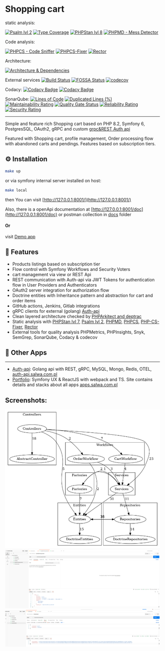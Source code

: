 # Shopping cart

static analysis:

[![Psalm lvl 2](https://github.com/RafalSalwa/interview-client-php/actions/workflows/psalm.yml/badge.svg)](https://github.com/RafalSalwa/interview-client-php/actions/workflows/psalm.yml)
[![Type Coverage](https://shepherd.dev/github/rafalsalwa/shop/coverage.svg)](https://shepherd.dev/github/rafalsalwa/shop)
[![PHPStan lvl 8](https://github.com/RafalSalwa/interview-client-php/actions/workflows/phpstan.yml/badge.svg)](https://github.com/RafalSalwa/interview-client-php/actions/workflows/phpstan.yml)
[![PHPMD - Mess Detector](https://github.com/RafalSalwa/interview-client-php/actions/workflows/phpmd.yml/badge.svg)](https://github.com/RafalSalwa/interview-client-php/actions/workflows/phpmd.yml)

Code analysis:

[![PHPCS - Code Sniffer](https://github.com/RafalSalwa/interview-client-php/actions/workflows/phpcs.yml/badge.svg)](https://github.com/RafalSalwa/interview-client-php/actions/workflows/phpcs.yml)
[![PHPCS-Fixer](https://github.com/RafalSalwa/Shop/actions/workflows/php-cs-fixer.yml/badge.svg)](https://github.com/RafalSalwa/Shop/actions/workflows/php-cs-fixer.yml)
[![Rector](https://github.com/RafalSalwa/Shop/actions/workflows/rector.yaml/badge.svg)](https://github.com/RafalSalwa/Shop/actions/workflows/rector.yaml)

Architecture:

[![Architecture & Dependencies](https://github.com/RafalSalwa/interview-client-php/actions/workflows/architecture_dependencies.yml/badge.svg)](https://github.com/RafalSalwa/interview-client-php/actions/workflows/architecture_dependencies.yml)

External services
[![Build Status](https://jenkins.salwa.com.pl/job/Shop/badge/icon?subject=Jenkins)](https://jenkins.salwa.com.pl/job/Shop/)
[![FOSSA Status](https://app.fossa.com/api/projects/git%2Bgithub.com%2FRafalSalwa%2Finterview-client-php.svg?type=shield&issueType=license)](https://app.fossa.com/projects/git%2Bgithub.com%2FRafalSalwa%2Finterview-client-php?ref=badge_shield&issueType=license)
[![codecov](https://codecov.io/gh/RafalSalwa/interview-client-php/graph/badge.svg?token=DOR8PFOKFQ)](https://codecov.io/gh/RafalSalwa/interview-client-php)

Codacy:
[![Codacy Badge](https://app.codacy.com/project/badge/Grade/7621ab51388d4f4aa5b0528030eb5f57)](https://app.codacy.com/gh/RafalSalwa/interview-client-php/dashboard?utm_source=gh&utm_medium=referral&utm_content=&utm_campaign=Badge_grade)
[![Codacy Badge](https://app.codacy.com/project/badge/Coverage/7621ab51388d4f4aa5b0528030eb5f57)](https://app.codacy.com/gh/RafalSalwa/interview-client-php/dashboard?utm_source=gh&utm_medium=referral&utm_content=&utm_campaign=Badge_coverage)

SonarQube: [![Lines of Code](https://sonarcloud.io/api/project_badges/measure?project=RafalSalwa_Shop&metric=ncloc)](https://sonarcloud.io/summary/new_code?id=RafalSalwa_Shop)
[![Duplicated Lines (%)](https://sonarcloud.io/api/project_badges/measure?project=RafalSalwa_Shop&metric=duplicated_lines_density)](https://sonarcloud.io/summary/new_code?id=RafalSalwa_Shop)
[![Maintainability Rating](https://sonarcloud.io/api/project_badges/measure?project=RafalSalwa_Shop&metric=sqale_rating)](https://sonarcloud.io/summary/new_code?id=RafalSalwa_Shop)
[![Quality Gate Status](https://sonarcloud.io/api/project_badges/measure?project=RafalSalwa_Shop&metric=alert_status)](https://sonarcloud.io/summary/new_code?id=RafalSalwa_Shop)
[![Reliability Rating](https://sonarcloud.io/api/project_badges/measure?project=RafalSalwa_Shop&metric=reliability_rating)](https://sonarcloud.io/summary/new_code?id=RafalSalwa_Shop)
[![Security Rating](https://sonarcloud.io/api/project_badges/measure?project=RafalSalwa_Shop&metric=security_rating)](https://sonarcloud.io/summary/new_code?id=RafalSalwa_Shop)

---

Simple and feature rich Shopping cart based on PHP 8.2, Symfony 6, PostgresSQL, OAuth2, gRPC and custom [grpc&REST Auth api](https://github.com/RafalSalwa/auth-api)

Featured with Shopping cart, profile management, Order processing flow with abandoned carts and pendings. Features based on subscription tiers.

## ⚙️ Installation
```bash
make up
```
or via symfony internal server installed on host:
```bash
make local
```

then You can visit [http://127.0.0.1:8001/](http://127.0.0.1:8001/)

Also, there is a openApi documentation at [http://127.0.0.1:8001/doc](http://127.0.0.1:8001/doc) or postman collection in [docs](docs/RSShop.postman_collection.json) folder

#### Or
visit [Demo app](https://cart.salwa.com.pl)

## 🎯 Features
- Products listings based on subscription tier
- Flow control with Symfony Workflows and Security Voters
- cart management via view or REST Api
- REST communication with Auth-api via JWT Tokens for authentication flow in User Providers and Authenticators
- OAuth2 server integration for authorization flow
- Doctrine entities with Inheritance pattern and abstraction for cart and order items
- GitHub actions, Jenkins, Gitlab integrations
- gRPC clients for external (golang) [Auth-api](https://github.com/RafalSalwa/auth-api)
- Clean layered architecture checked by [PHPArkitect and deptrac](.github/workflows/architecture_dependencies.yml)
- Static analysis with [PHPStan lvl 7](.github/workflows/phpstan.yml), [Psalm lvl 2](.github/workflows/psalm.yml), [PHPMD](.github/workflows/phpmd.yml), [PHPCS](.github/workflows/phpcs.yml), [PHP-CS-Fixer](.github/workflows/php-cs-fixer.yml), [Rector](.github/workflows/rector.yaml)
- External tools for quality analysis PHPMetrics, PHPInsights, Snyk, SemGrep, SonarQube, Codacy & codecov

## 👀 Other Apps

---

- [Auth-api](https://github.com/RafalSalwa/auth-api): Golang api with REST, gRPC, MySQL, Mongo, Redis, OTEL, [auth-api.salwa.com.pl](https://auth-api.salwa.com.pl/docs/swagger.json)
- [Portfolio](https://github.com/RafalSalwa/Portfolio): Symfony UX & ReactJS with webpack and TS. Site contains details and stacks about all apps [apps.salwa.com.pl](https://apps.salwa.com.pl)


## Screenshots:
![deptrac](docs/deptrack.png)
![REST](docs/rest.png)
![grpc](docs/grpc.png)
